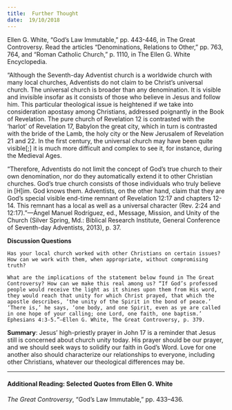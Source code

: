 ```yaml
---
title:  Further Thought
date:  19/10/2018
---
```


Ellen G. White, “God’s Law Immutable,” pp. 443-446, in The Great Controversy. Read the articles “Denominations, Relations to Other,” pp. 763, 764, and “Roman Catholic Church,” p. 1110, in The Ellen G. White Encyclopedia.

“Although the Seventh-day Adventist church is a worldwide church with many local churches, Adventists do not claim to be Christ’s universal church. The universal church is broader than any denomination. It is visible and invisible insofar as it consists of those who believe in Jesus and follow him. This particular theological issue is heightened if we take into consideration apostasy among Christians, addressed poignantly in the Book of Revelation. The pure church of Revelation 12 is contrasted with the ‘harlot’ of Revelation 17, Babylon the great city, which in turn is contrasted with the bride of the Lamb, the holy city or the New Jerusalem of Revelation 21 and 22. In the first century, the universal church may have been quite visible[;] it is much more difficult and complex to see it, for instance, during the Medieval Ages.

“Therefore, Adventists do not limit the concept of God’s true church to their own denomination, nor do they automatically extend it to other Christian churches. God’s true church consists of those individuals who truly believe in [H]im. God knows them. Adventists, on the other hand, claim that they are God’s special visible end-time remnant of Revelation 12:17 and chapters 12-14. This remnant has a local as well as a universal character (Rev. 2:24 and 12:17).”—Ángel Manuel Rodríguez, ed., Message, Mission, and Unity of the Church (Silver Spring, Md.: Biblical Research Institute, General Conference of Seventh-day Adventists, 2013), p. 37.

**Discussion Questions**

`Has your local church worked with other Christians on certain issues? How can we work with them, when appropriate, without compromising truth?`

`What are the implications of the statement below found in The Great Controversy? How can we make this real among us? “If God’s professed people would receive the light as it shines upon them from His word, they would reach that unity for which Christ prayed, that which the apostle describes, ‘the unity of the Spirit in the bond of peace.’ ‘There is,’ he says, ‘one body, and one Spirit, even as ye are called in one hope of your calling; one Lord, one faith, one baptism.’ Ephesians 4:3-5.”—Ellen G. White, The Great Controversy, p. 379.`

**Summary**: Jesus’ high-priestly prayer in John 17 is a reminder that Jesus still is concerned about church unity today. His prayer should be our prayer, and we should seek ways to solidify our faith in God’s Word. Love for one another also should characterize our relationships to everyone, including other Christians, whatever our theological differences may be.

---

#### Additional Reading: Selected Quotes from Ellen G. White

_The Great Controversy_, “God’s Law Immutable,” pp. 433–436.